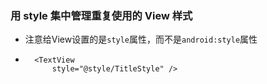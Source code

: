 ### 用 style 集中管理重复使用的 View 样式
* 注意给View设置的是`style`属性，而不是`android:style`属性
*     
	    <TextView
        	style="@style/TitleStyle" />